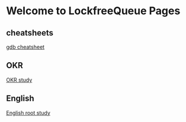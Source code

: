 # Welcome to LockfreeQueue Pages
## cheatsheets
[gdb cheatsheet](./files/gdb-cheatsheet.pdf) 


## OKR
[OKR study](./management/okr.md)


## English
[English root study](./management/english.md)
